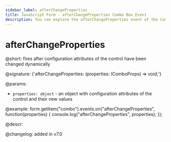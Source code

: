 ```yaml
---
sidebar_label: afterChangeProperties
title: JavaScript Form - afterChangeProperties Combo Box Event 
description: You can explore the afterChangeProperties event of the Combo Box control of Form in the documentation of the DHTMLX JavaScript UI library. Browse developer guides and API reference, try out code examples and live demos, and download a free 30-day evaluation version of DHTMLX Suite 7.
---
```


# afterChangeProperties

@short: fires after configuration attributes of the control have been changed dynamically

@signature: {'afterChangeProperties: (properties: IComboProps) => void;'}

@params:
- `properties: object` - an object with configuration attributes of the control and their new values

@example:
form.getItem("combo").events.on("afterChangeProperties", function(properties) {
    console.log("afterChangeProperties", properties);
});

@descr:

@changelog: added in v7.0

[comment]: # (@relatedapi: form/api/combo/combo_setproperties_method.md)
